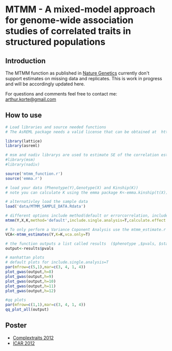 # MTMM - A mixed-model approach for genome-wide association studies of correlated traits in structured populations

##  Introduction

The MTMM function as published in [Nature Genetics](http://www.nature.com/ng/journal/v44/n9/full/ng.2376.html) currently don't support estimates on missing data and replicates. 
This is work in progress and will be accordingly updated here.

For questions and comments feel free to contact me: arthur.korte@gmail.com
 

## How to use

```R
# Load libraries and source needed functions
# The AsREML package needs a valid license that can be obtained at  http://www.vsni.co.uk/software/asreml

library(lattice)
library(asreml)

# msm and nadiv librarys are used to estimate SE of the correlation estimates, only used if run=FALSE 
#library(msm)
#library(nadiv)

source('mtmm_function.r')
source('emma.r')

# load your data (Phenotype(Y),Genotype(X) and Kinship(K))
# note you can calculate K using the emma package K<-emma.kinship(t(X)), make sure to set colnames(K)=rownames(K)=rownames(X)

# alternativley load the sample data
load('data/MTMM_SAMPLE_DATA.Rdata')

# different options include method(default or errorcorrelation, include.single.analysis, calculate.effect.size (if TRUE, #analysis is more time consuming) default for X is binary coding of 0 and 1, if your data are code  0,1 and 2 use #gen.data='heterozygot',  run=FALSE will not perform the GWAS, but only output the correlation estimates (fast)
mtmm(Y,X,K,method='default',include.single.analysis=T,calculate.effect.size=T,gen.data='binary',exclude=T,run=T)

# To only perform a Variance Coponent Analysis use the mtmm_estimate.r script with the flag only.vca=T set
VCA<-mtmm_estimates(Y,K=K,vca.only=T)

# the function outputs a list called results  ($phenotype ,$pvals, $statistics, $kinship)
output<-results$pvals

# manhattan plots
# default plots for include.single.analysis=T
par(mfrow=c(5,1),mar=c(3, 4, 1, 4))
plot_gwas(output,h=8)
plot_gwas(output,h=9)
plot_gwas(output,h=10)
plot_gwas(output,h=11)
plot_gwas(output,h=12)

#qq plots
par(mfrow=c(1,1),mar=c(3, 4, 1, 4))
qq_plot_all(output)
```
## Poster
* [Complextraits 2012](posters/poster_complextraits_2012_AK.pdf)
* [ICAR 2012](posters/poster_ICAR_2012_AK.pptx)

